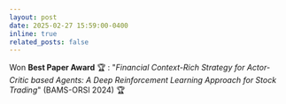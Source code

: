 ```yaml
---
layout: post
date: 2025-02-27 15:59:00-0400
inline: true
related_posts: false
---
```


Won **Best Paper Award** :trophy: : "*Financial Context-Rich Strategy for Actor-Critic based Agents: A Deep Reinforcement Learning Approach for Stock Trading*" (BAMS-ORSI 2024) :trophy: